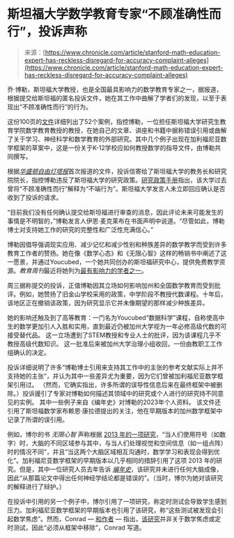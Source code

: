 <!--yml

category: 未分类

date: 2024-05-29 12:35:27

-->

# 斯坦福大学数学教育专家“不顾准确性而行”，投诉声称

> 来源：[https://www.chronicle.com/article/stanford-math-education-expert-has-reckless-disregard-for-accuracy-complaint-alleges](https://www.chronicle.com/article/stanford-math-education-expert-has-reckless-disregard-for-accuracy-complaint-alleges)

乔·博勒，斯坦福大学教授，也是全国最具影响力的数学教育专家之一，据报道，根据提交给斯坦福的匿名投诉文件，她在其工作中曲解了学者们的发现，以至于表现出“不顾准确性而行”的行为。

这份100页的[文件](https://drive.proton.me/urls/P7BYBG7E6R#VCfOpReAcH9F)详细列出了52个案例，指控博勒，一位担任斯坦福大学研究生教育学院数学教育教授的教授，在她自己的文章、讲座和书籍中据称错误引用或曲解了关于学习、神经科学和数学教育的外部研究。其中几个例子出现在加利福尼亚数学框架的草案中，这是一份关于K-12学校应如何教授数学的指导文件，由博勒共同撰写。

根据[*华盛顿自由灯塔报*](https://freebeacon.com/california/san-francisco-cited-this-professor-to-end-8th-grade-algebra-her-research-had-reckless-disregard-for-accuracy-complaint-alleges/)首次报道的文件，投诉信寄给了斯坦福大学的教务长和研究院院长，指控博勒违反了斯坦福大学的研究政策。[研究政策手册](https://doresearch.stanford.edu/policies/research-policy-handbook/conduct-research/research-misconduct-policy-allegations-investigations-and-reporting)指出，该大学过去曾将“不顾准确性而行”解释为“不端行为”。斯坦福大学发言人未立即回应确认是否收到了投诉的请求。

“目前我们没有任何确认提交给斯坦福进行审查的消息，因此评论未来可能发生的事情是不明智的，”博勒发言人伊恩·麦克莱布在书面声明中说道。“尽管如此，博勒博士对支持她工作的研究的完整性和广泛性充满信心。”

博勒因倡导强调现实应用、减少记忆和减少性别和种族差异的数学教学而受到许多教育工作者的赞扬。她在像《数学心态》和《无限心智》这样的畅销书中阐述了这一愿景，并通过Youcubed，一个她共同创办的斯坦福研究中心，提供免费教学资源。*教育周刊*最近将她列为[最有影响力的学者之一](https://www.edweek.org/policy-politics/opinion-2024-rhsu-edu-scholar-public-influence-top-10-lists/2024/01)。

周三据称提交的投诉，正值博勒因其立场如何影响加州和全国数学教育而受到批评。例如，她赞扬了旧金山学校采用的政策，中学阶段不教授代数课程。十年后，该地区正在撤销该政策，因为研究显示它并未像期望的那样减少种族差异。

她的影响还触及到了高等教育：一门名为Youcubed“数据科学”课程，自称使高中生的数学更加引人入胜和实用，直到最近仍被加州大学视为一年必修高级代数的可接受替代品。 这一立场遭到了STEM教授和专业人士的批评，因为该课程几乎不教授高级代数知识。 这一批准后来被加州大学治理小组收回，一份由教职工工作组确认的决定。

投诉详细说明了许多“博勒博士引用来支持其工作中的主张的参考文献实际上并不支持她的主张”，并认为其中一些差异尤为重要，因为它们曾被加利福尼亚数学框架引用过。 （然而，它确实指出，许多所谓的误导性信息后来在最终框架中被删除。）投诉援引了专家对博勒如何描述其领域中的研究或个人进行的研究持不同意见的实例。 其中一些例子来自《编年史》对博勒的2023年个人资料。 该文件还引用了斯坦福数学家布赖恩·康拉德提出的关注，他在早期版本的加州数学框架中记录了所谓的误引用。

例如，博尔的书 *无限心智* 声称根据 [2013 年的一项研究](https://www.ncbi.nlm.nih.gov/pmc/articles/PMC3797151/)，“当人们使用符号（如数字）时，大脑的不同区域参与其中，与当人们处理视觉和空间信息（如一组点阵）时的情况不同”，并且“当这两个大脑区域相互沟通时，数学学习和表现会得到优化”。加利福尼亚数学框架的早期版本以几乎相同的措辞引用了这项 2013 年的研究。但是，其中一位研究人员去年告诉 [*编年史*](https://www.chronicle.com/article/the-divider)，该研究并未进行任何大脑成像，因此“从那篇论文中得出任何神经学结论都是错误的”。（当时，博尔为她对该研究的解释进行了辩护。）

在投诉中引用的另一个例子中，博尔引用了一项研究，称定时测试会导致学生感到压力。加利福尼亚数学框架的早期版本也引用了该研究，称“这些测试被发现会引起数学焦虑”。然而，Conrad — [和作者](https://twitter.com/minilek/status/1729292275082309857?s=20) — 指出，[该研究](https://citeseerx.ist.psu.edu/document?repid=rep1&type=pdf&doi=a0a12828e99e90d56fc9e03b8bc7d9023e26f442)并非关于数学焦虑或定时测试，因此“必须从框架中移除”，Conrad 写道。
